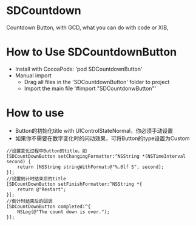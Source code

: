 # SDCountdown
Countdown Button, with GCD, what you can do with code or XIB,

# How to Use SDCountdownButton
* Install with CocoaPods: 'pod SDCountdownButton'
* Manual import
   * Drag all files in the 'SDCountdownButton' folder to project
   * Import the main file '#import "SDCountdonwButton"'

[](https://github.com/momo13014/SDCountdown/blob/master/ScreentShot/demo.gif)

# How to use

 * Button的初始化title with UIControlStateNormal，你必须手动设置
 * 如果你不需要在数字变化时的闪动效果，可将Button的type设置为Custom
```
//设置变化过程中Button的title，如
[SDCountDownButton setChangingFormatter:^NSString *(NSTimeInterval second) {
    return [NSString stringWithFormat:@"%.0lf S", second];
}];
//设置倒计时结束后的title
[SDCountDownButton setFinishFormatter:^NSString *{
    return @"Restart";
}];
//倒计时结束后的回调
[SDCountDownButton completed:^{
    NSLog(@"The count down is over.");
}];
````
